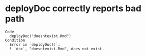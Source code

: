 # deployDoc correctly reports bad path

    Code
      deployDoc("doesntexist.Rmd")
    Condition
      Error in `deployDoc()`:
      ! `doc`, "doesntexist.Rmd", does not exist.

